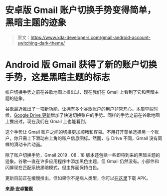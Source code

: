 # 安卓版 Gmail 账户切换手势变得简单，黑暗主题的迹象

> 原文：<https://www.xda-developers.com/gmail-android-account-switching-dark-theme/>

# Android 版 Gmail 获得了新的账户切换手势，这是黑暗主题的标志

帐户切换手势之前在谷歌地图上推出过，现在我们在 Gmail 上看到了它和黑暗主题的迹象。

谷歌最近推出了一项新功能，让拥有多个谷歌账户的用户非常开心。本周早些时候，[Google Drive 更新](https://www.xda-developers.com/google-drive-android-account-switching-gesture-pdf-forms/)增加了快速切换账户的手势。同样的手势之前在谷歌地图上推出过，现在我们在 Gmail 上也能看到。

这个手势让 Gmail 账户之间的切换更加顺畅和容易。不用打开菜单选择另一个账户，你只需上下滑动右上角的账户信息图标。然而，与 Drive 不同，Gmail 没有同样的滑动卡片动画。

除了账户切换手势，Gmail 2019 . 08 . 18 版本还包括一些即将到来的黑暗主题的迹象。谷歌一直在许多应用程序中添加黑色主题，但 Gmail 仍然没有。小部件和闪屏现在匹配系统黑暗模式，但主界面保持白色。

更新目前正在缓慢推出，但如果你不是病人类型，你可以[在这里](https://www.apkmirror.com/apk/google-inc/gmail/gmail-2019-08-18-265839257-release-release/)下载 APK。

**来源:[安卓警察](https://www.androidpolice.com/2019/08/28/gmail-finally-adds-that-smooth-account-switching-gesture-apk-download/)**